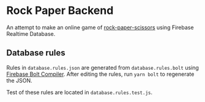 # Rock Paper Backend

An attempt to make an online game of [rock-paper-scissors](https://en.wikipedia.org/wiki/Rock%E2%80%93paper%E2%80%93scissors) using Firebase Realtime Database.

## Database rules

Rules in `database.rules.json` are generated from `database.rules.bolt` using [Firebase Bolt Compiler](https://github.com/firebase/bolt). After editing the rules, run `yarn bolt` to regenerate the JSON.

Test of these rules are located in `database.rules.test.js`.
